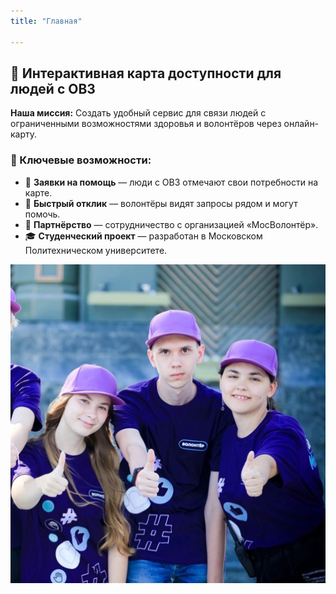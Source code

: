 ```yaml
---
title: "Главная"

---
```


## 🌟 Интерактивная карта доступности для людей с ОВЗ

**Наша миссия:** Создать удобный сервис для связи людей с ограниченными возможностями здоровья и волонтёров через онлайн-карту.

### 🔹 Ключевые возможности:
- 📍 **Заявки на помощь** — люди с ОВЗ отмечают свои потребности на карте.
- 🏃 **Быстрый отклик** — волонтёры видят запросы рядом и могут помочь.
- 🤝 **Партнёрство** — сотрудничество с организацией «МосВолонтёр».
- 🎓 **Студенческий проект** — разработан в Московском Политехническом университете.

![Волонтеры](volonter.png)